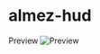 # almez-hud

Preview
![Preview](https://github.com/serhatalmez/almez-hud/assets/57301625/720379f9-51e1-49f8-9d57-4044cc3ddbc3)
